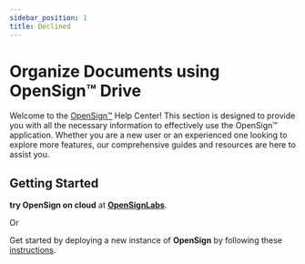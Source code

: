 ```yaml
---
sidebar_position: 1
title: Declined
---
```


# Organize Documents using OpenSign™ Drive

Welcome to the [OpenSign™](https://app.opensignlabs.com) Help Center! This section is designed to provide you with all the necessary information to effectively use the OpenSign™ application. Whether you are a new user or an experienced one looking to explore more features, our comprehensive guides and resources are here to assist you.

## Getting Started

**try OpenSign on cloud** at **[OpenSignLabs](https://app.opensignlabs.com)**.

Or 

Get started by deploying a new instance of **OpenSign** by following these [instructions](https://docs.opensignlabs.com/docs/self-host/intro).